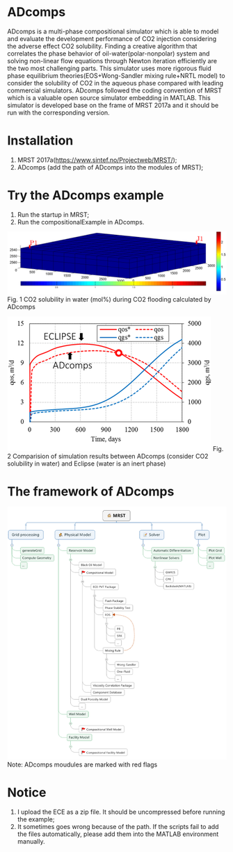 # ADcomps
ADcomps is a multi-phase compositional simulator which is able to model and evaluate the development performance of CO2 injection considering the adverse effect CO2 solubility. Finding a creative algorithm that correlates the phase behavior of oil-water(polar-nonpolar) system and solving non-linear flow equations through Newton iteration efficiently are the two most challenging parts. This simulator uses more rigorous fluid phase equilibrium theories(EOS+Wong-Sandler mixing rule+NRTL model) to consider the solubility of CO2 in the aqueous phase compared with leading commercial simulators. ADcomps followed the coding convention of MRST which is a valuable open source simulator embedding in MATLAB. This simulator is developed base on the frame of MRST 2017a and it should be run with the corresponding version.
# Installation
1. MRST 2017a(https://www.sintef.no/Projectweb/MRST/);
2. ADcomps (add the path of ADcomps into the modules of MRST);
# Try the ADcomps example
1. Run the startup in MRST;
2. Run the compositionalExample in ADcomps.


![Image text](https://github.com/zhonglin94/ADcomps/blob/master/image%20folder/SPE_1%20example.gif)
Fig. 1 CO2 solubility in water (mol%) during CO2 flooding calculated by ADcomps

![Image text](https://github.com/zhonglin94/ADcomps/blob/master/image%20folder/Simulation%20results%20of%20ADcomps.png)
Fig. 2 Comparision of simulation results between ADcomps (consider CO2 solubility in water) and Eclipse (water is an inert phase)
# The framework of ADcomps
![Image text](https://github.com/zhonglin94/ADcomps/blob/master/image%20folder/ADcomps%20framework.png)
Note: ADcomps moudules are marked with red flags
# Notice
1. I upload the ECE as a zip file. It should be uncompressed before running the example;
2. It sometimes goes wrong because of the path. If the scripts fail to add the files automatically, please add them into the MATLAB environment manually. 
